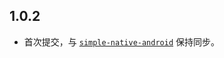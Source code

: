 ## 1.0.2

- 首次提交，与 [`simple-native-android`](https://github.com/SageMik/simple-native-android/tree/v1.0.2) 保持同步。